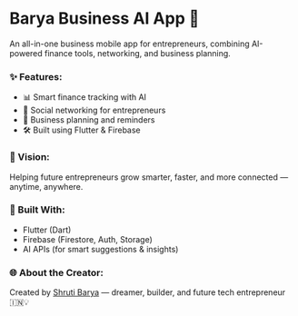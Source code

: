 # Barya Business AI App 🚀

An all-in-one business mobile app for entrepreneurs, combining AI-powered finance tools, networking, and business planning.  

### ✨ Features:
- 📊 Smart finance tracking with AI
- 👥 Social networking for entrepreneurs
- 📅 Business planning and reminders
- 🛠️ Built using Flutter & Firebase

### 🔮 Vision:
Helping future entrepreneurs grow smarter, faster, and more connected — anytime, anywhere.

### 📱 Built With:
- Flutter (Dart)
- Firebase (Firestore, Auth, Storage)
- AI APIs (for smart suggestions & insights)

### 🌐 About the Creator:
Created by [Shruti Barya](https://github.com/baryabusinesssai) — dreamer, builder, and future tech entrepreneur 🇮🇳💡

